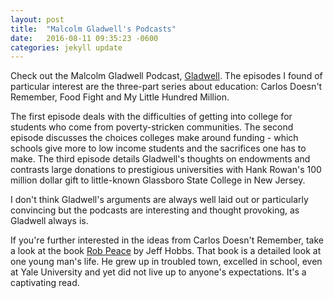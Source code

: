 ```yaml
---
layout: post
title:  "Malcolm Gladwell's Podcasts"
date:   2016-08-11 09:35:23 -0600
categories: jekyll update
---
```


Check out the Malcolm Gladwell Podcast, [Gladwell](http://revisionisthistory.com). The episodes I found of particular interest are
the three-part series about education: Carlos Doesn't Remember, Food Fight and My Little 
Hundred Million. 

The first episode deals with the difficulties of getting into college for students who come 
from poverty-stricken communities. The second episode discusses the choices colleges make 
around funding - which schools give more to low income students and the sacrifices one has to make. 
The third episode details Gladwell's thoughts on endowments and contrasts large donations 
to prestigious universities with Hank Rowan's 100 million dollar gift to little-known 
Glassboro State College in New Jersey. 

I don't think Gladwell's arguments are always well laid out or particularly convincing but the
podcasts are interesting and thought provoking, as Gladwell always is. 

If you're further interested in the ideas from Carlos Doesn't Remember, take a look at the 
book [Rob Peace](https://www.amazon.com/Short-Tragic-Life-Robert-Peace/dp/1476731918) by Jeff Hobbs.
That book is a detailed look at one young man's life. He grew up in troubled town, excelled in school, even at
Yale University and yet did not live up to anyone's expectations. It's a captivating read.

[Gladwell]: http://revisionisthistory.com
[Rob Peace]: https://www.amazon.com/Short-Tragic-Life-Robert-Peace/dp/1476731918
[jekyll-docs]: http://jekyllrb.com/docs/home
[jekyll-gh]:   https://github.com/jekyll/jekyll
[jekyll-talk]: https://talk.jekyllrb.com/